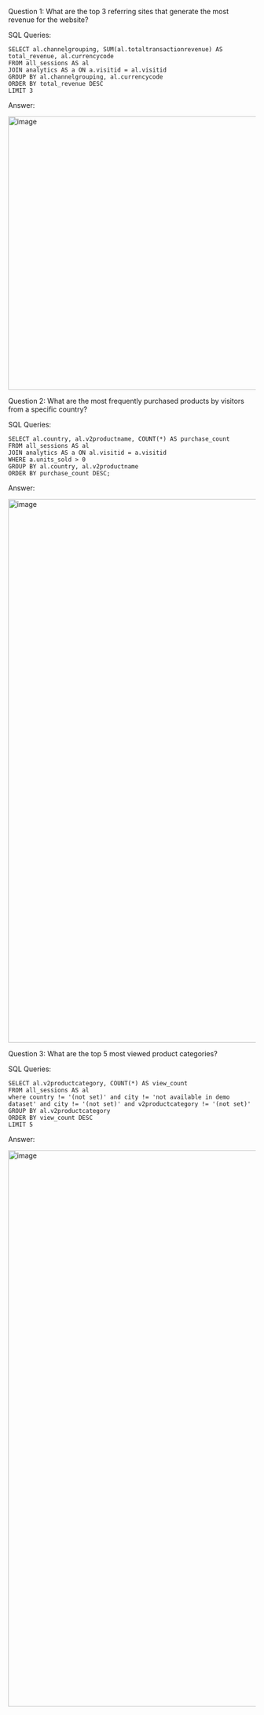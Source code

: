 Question 1: What are the top 3 referring sites that generate the most revenue for the website?

SQL Queries:

    SELECT al.channelgrouping, SUM(al.totaltransactionrevenue) AS total_revenue, al.currencycode
    FROM all_sessions AS al
    JOIN analytics AS a ON a.visitid = al.visitid 
    GROUP BY al.channelgrouping, al.currencycode
    ORDER BY total_revenue DESC
    LIMIT 3


Answer: 


<img width="556" alt="image" src="https://github.com/KK-D12/LHL-Final-SQL-Project/assets/127278841/57becec6-f6a6-4418-a8fb-342baa151054">


Question 2: What are the most frequently purchased products by visitors from a specific country?


SQL Queries:

    SELECT al.country, al.v2productname, COUNT(*) AS purchase_count
    FROM all_sessions AS al
    JOIN analytics AS a ON al.visitid = a.visitid
    WHERE a.units_sold > 0
    GROUP BY al.country, al.v2productname
    ORDER BY purchase_count DESC;

Answer:

<img width="1105" alt="image" src="https://github.com/KK-D12/LHL-Final-SQL-Project/assets/127278841/3f8ab9d9-fc8c-4e4d-9c64-67ea5d8f1f51">


Question 3: What are the top 5 most viewed product categories?


SQL Queries:

    SELECT al.v2productcategory, COUNT(*) AS view_count
    FROM all_sessions AS al
    where country != '(not set)' and city != 'not available in demo dataset' and city != '(not set)' and v2productcategory != '(not set)'
    GROUP BY al.v2productcategory
    ORDER BY view_count DESC
    LIMIT 5

Answer:


<img width="1131" alt="image" src="https://github.com/KK-D12/LHL-Final-SQL-Project/assets/127278841/58c67e87-7b33-4368-bb62-b80e00f77148">


